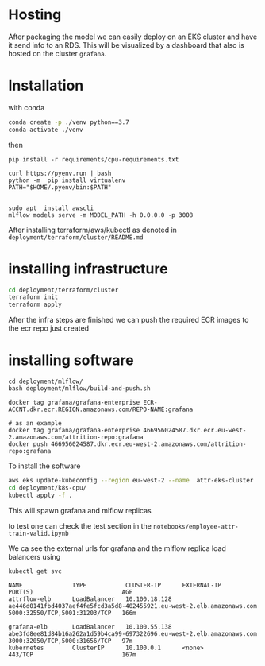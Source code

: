 # Hosting

After packaging the model we can easily deploy on an EKS cluster and have it send info to an RDS. This will be visualized by a dashboard that also is hosted on the cluster `grafana`.

# Installation

with conda 
```bash
conda create -p ./venv python==3.7
conda activate ./venv
```
then

```
pip install -r requirements/cpu-requirements.txt
```

```
curl https://pyenv.run | bash
python -m  pip install virtualenv
PATH="$HOME/.pyenv/bin:$PATH"


``` 

```
sudo apt  install awscli
mlflow models serve -m MODEL_PATH -h 0.0.0.0 -p 3008
```

After installing terraform/aws/kubectl as denoted in `deployment/terraform/cluster/README.md`
# installing infrastructure
```bash
cd deployment/terraform/cluster
terraform init
terraform apply

```

After the infra steps are finished we can push the required ECR images to the ecr repo just created
# installing software

```
cd deployment/mlflow/
bash deployment/mlflow/build-and-push.sh

docker tag grafana/grafana-enterprise ECR-ACCNT.dkr.ecr.REGION.amazonaws.com/REPO-NAME:grafana

# as an example
docker tag grafana/grafana-enterprise 466956024587.dkr.ecr.eu-west-2.amazonaws.com/attrition-repo:grafana
docker push 466956024587.dkr.ecr.eu-west-2.amazonaws.com/attrition-repo:grafana

```

To install the software

```bash
aws eks update-kubeconfig --region eu-west-2 --name  attr-eks-cluster
cd deployment/k8s-cpu/
kubectl apply -f .
```

This will spawn grafana and mlflow replicas

to test one can check the test section in the `notebooks/employee-attr-train-valid.ipynb`


We ca see the external urls for grafana and the mlflow replica load balancers using 

```kubectl get svc```

```
NAME              TYPE           CLUSTER-IP      EXTERNAL-IP                                                              PORT(S)                         AGE
attrflow-elb      LoadBalancer   10.100.18.128   ae446d0141fbd4037aef4fe5fcd3a5d8-402455921.eu-west-2.elb.amazonaws.com   5000:32550/TCP,5001:31203/TCP   166m

grafana-elb       LoadBalancer   10.100.55.138   abe3fd8ee81d84b16a262a1d59b4ca99-697322696.eu-west-2.elb.amazonaws.com   3000:32050/TCP,5000:31656/TCP   97m
kubernetes        ClusterIP      10.100.0.1      <none>                                                                   443/TCP                         167m
```

